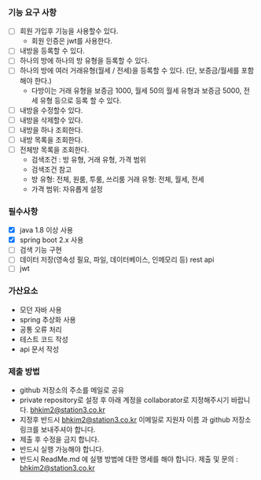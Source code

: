 ### 기능 요구 사항
- [ ] 회원 가입후 기능을 사용할수 있다. 
  - 회원 인증은 jwt를 사용한다. 
- [ ] 내방을 등록할 수 있다.
- [ ] 하나의 방에 하나의 방 유형을 등록할 수 있다.
- [ ] 하나의 방에 여러 거래유형(월세 / 전세)을 등록할 수 있다. (단, 보증금/월세를 포함 해야 한다.)
    - 다방이는 거래 유형을 보증금 1000, 월세 50의 월세 유형과 보증금 5000, 전세 유형 등으로 등록 할 수 있다.
- [ ] 내방을 수정할수 있다.
- [ ] 내방을 삭제할수 있다.
- [ ] 내방을 하나 조회한다.
- [ ] 내방 목록을 조회한다.
- [ ] 전체방 목록을 조회한다.
    - 검색조건 : 방 유형, 거래 유형, 가격 범위
    - 검색조건 참고
    - 방 유형: 전체, 원룸, 투룸, 쓰리룸 거래 유형: 전체, 월세, 전세
    - 가격 범위: 자유롭게 설정

### 필수사항
- [x] java 1.8 이상 사용
- [x] spring boot 2.x 사용
- [ ] 검색 기능 구현
- [ ] 데이터 저장(영속성 필요, 파일, 데이터베이스, 인메모리 등) rest api
- [ ] jwt

### 가산요소
- 모던 자바 사용
- spring 추상화 사용
- 공통 오류 처리
- 테스트 코드 작성
- api 문서 작성

### 제출 방법
- github 저장소의 주소를 메일로 공유
- private repository로 설정 후 아래 계정을 collaborator로 지정해주시기 바랍니다. bhkim2@station3.co.kr
- 지정후 반드시 bhkim2@station3.co.kr 이메일로 지원자 이름 과 github 저장소 링크를 보내주셔야 합니다.
- 제출 후 수정을 금지 합니다.
- 반드시 실행 가능해야 합니다.
- 반드시 ReadMe.md 에 실행 방법에 대한 명세를 해야 합니다. 제출 및 문의 : bhkim2@station3.co.kr